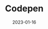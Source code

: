 ---
title: 'Codepen'
link: https://codepen.io
description: CodePen is a social development environment for front-end designers and developers. Build and deploy a website, show off your work, build test cases to learn and debug, and find inspiration.
tags: [tools,web dev]
content-type: tool
date: 2023-01-16
---